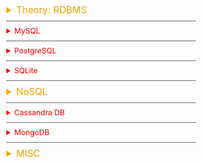 <details><summary style="font-size:25px;color:Orange;text-align:left"> Theory: RDBMS </summary>

-   𝑳𝒊𝒔𝒕 𝒐𝒇 𝐔𝐬𝐞𝐟𝐮𝐥𝐥 𝑺𝒚𝒎𝒃𝒐𝒍𝒔: ⌘ ⌥ + ⌃ + ⤶ ⇧  ⤶ ⬋ ↩︎ ↲ ↵ ↫ ♥ ★ 🎾 &
-   [Learn PostgreSQL Tutorial - Full Course for Beginners](https://www.youtube.com/watch?v=qw--VYLpxG4&t=1615s)
-   [SQL Tutorial - Full Database Course for Beginners](https://www.youtube.com/watch?v=HXV3zeQKqGY&t=4269s)
-   🔥 MOS01:
    -   `ROOT` USER PASSWORD : `S...s.....`
    -   `Shah` USER PASSWORD : `s........9`
-   🔥 MOS02:
    -   `ROOT` USER PASSWORD : `AMs#....`
-   🔥 DOCUMENTATION OF MYSQL: https://dev.mysql.com/doc/refman/8.0/en/

</details>

---

<details><summary style="font-size:20px;color:Red;text-align:left"> MySQL </summary>

-   `$ `

-   How to start/stop mysql server from terminal
    ```bash
    alias startmysql="sudo /usr/local/mysql/support-files/mysql.server start"
    alias stopmysql="sudo /usr/local/mysql/support-files/mysql.server stop"
    alias statusmysql="sudo /usr/local/mysql/support-files/mysql.server status"
    alias logmysql="tail -f /usr/local/mysql/data/$(hostname).err"
    ```

##### LOGIN & LOGOUT

-   `$ mysql -u root -p`

    -   to connect to mysql server as 'root' user using password.

-   `$ mysql -u Farzana -p`

    -   login with username - 'Farzana'

-   `$ mysql -h host -u user -p`

    -   If the server runs on a machine other than the one where you log in, you must also specify a host name along username

-   `mysql> QUIT;`

    -   to quit mysql server

-   `mysql> mysql.server start;`

    -   Turn the mysql server on

-   `mysql> mysql.server stop;`

    -   Turn the mysql server off.

-   `mysql> source file_name.sql;`
    -   to execute a sql file named file_name.sql

##### PRIMARYLY USEFULL MYSQL COMMAND

-   `mysql> SHOW DATABASES;`

    -   Lists out the databases that are accessible by the MySQL DBMS.

-   `mysql> USE Databasename;`

    -   This will be used to select a database in the MySQL workarea.

-   `mysql> SHOW [FULL] TABLES;`

    -   Shows the tables in the database once a database has been selected with the use-command (`USE Databasename`).

-   `mysql> SHOW COLUMNS FROM tablename;`

    -   Shows the attributes, types of attributes, key information, whether NULL is permitted, defaults, and other information for a table.

-   `mysql> SHOW INDEX FROM tablename;`

    -   Presents the details of all indexes on the table, including the PRIMARY KEY.

-   `mysql> SHOW TABLE STATUS LIKE tablename\G;`

    -   Reports details of the MySQL DBMS performance and statistics.

-   `DESCRIPBE TABLE;`

    -   Describe the given table.

-   `EXPLAIN DATABASE.TABLE;`
    -   Describe the given table as `DESCRIBE TABLE` does

##### RUN A `script_name.sql` AGAINST A DATABASE

1.  `$ mysql -u USER_NAME -p'password'`
    -   to connect to mysql server as 'root' user using password.
2.  `mysql> source script_path/script_name.sql`

##### ADMINISTRATIVE OPERATIONS

-   `mysqldump -u shah -p shah711409 interview_questions Employee > path/backup_file.sql` -> Backup a table.
-   `mysql> CREATE user 'Shah'@'localhost' IDENTIFIED BY 'shah711409';`
-   `mysql> GRANT ALL PRIVILEGES ON *.* TO 'Shah'@'localhost' WITH GRANT OPTION;`
-   `mysql> FLUSH PRIVILEGES;`
-   `mysql> CREATE user 'Farzana'@'localhost' IDENTIFIED BY 'FBs#7591';`

    -   Create a user by username 'Farzana' with password 'FBs#7591'

-   `mysql> DROP USER 'Farzana'@'localhost';`

    -   Delete a user 'Farzana' from the database.

-   `mysql> delete from mysql.user where user='Farzana' and host='localhost';`

    -   Delete a user named 'Farzana' from the user table

-   `mysql> SELECT VERSION(), CURRENT_DATE;`

    -   to asks the server to tell you its version number and the current date

-   `mysql> SELECT CURRENT_USER();`

    -   Returns the current MySQL username and hostname.

-   `mysql> SELECT user FROM mysql.user;`

    -   Select user column from user table of mysql databases

-   `mysql> SET PASSWORD FOR 'root'@'localhost' = PASSWORD('AMs#....');`

    -   Set password as 'AMs#....' for root user

-   `mysql> UPDATE mysql.user SET Password=PASSWORD('ABs#1234') WHERE User='A.Momin';`

    -   Set password as 'AMs#....' for root user

-   `mysql> GRANT ALL ON book_shop.* TO 'Farzana' IDENTIFIED BY 'FBs#7591';`

    -   Give a user, 'Farzana', all privileges of the database, book_shop

-   `mysql> FLUSH PRIVILEGES;`

    -   Rereads the privileges from the grant tables in the mysql system schema

-   `mysql> help ALTER`

    -   provide help about `ALTER`

-   **ALTER**

    -   `mysql> help ALTER SERVER`

        -   Provide help of the command, 'ALTER' with item 'SERVER'.

    -   `mysql> ALTER USER 'root'@'localhost' IDENTIFIED BY 'PASS#...’;`

        -   Change password of 'root' user from old password to new password, PASS#...

    -   `mysql> ALTER USER 'root'@'localhost' IDENTIFIED WITH mysql_native_password BY 'Shahs#1300';`

        -   Update password of root user

    -   `mysql> ALTER USER 'jeffrey'@'localhost' PASSWORD EXPIRE;`

        -   To expire an account password manually

    -   `mysql> SELECT SIN(PI()/4), (4+1)*5;`
        -   Performs mathematical operations.

-   **PRIVILEGES**

    -   `mysql> GRANT ALL ON interview_questions.* TO 'A.Momin'@'localhost';`

##### Role Based Access Control

MySQL does not have built-in roles like some other database management systems, but you can simulate Role-Based Access Control (RBAC) using a combination of user accounts and privileges. Here's a demonstration of how you can implement RBAC-like access control in MySQL:

-   **Step 1**: Create Users

    ```sql
    CREATE USER 'admin'@'localhost' IDENTIFIED BY 'admin_password';
    CREATE USER 'editor'@'localhost' IDENTIFIED BY 'editor_password';
    CREATE USER 'viewer'@'localhost' IDENTIFIED BY 'viewer_password';
    ```

-   **Step 2**: Create a Database and Grant different privileges to each user based on their role

    ```sql
    CREATE DATABASE mydatabase;

    -- Admin has all privileges on mydatabase
    GRANT ALL PRIVILEGES ON mydatabase.* TO 'admin'@'localhost';

    -- Editor can insert and update, but not delete
    GRANT INSERT, UPDATE ON mydatabase.* TO 'editor'@'localhost';

    -- Viewer has read-only access
    GRANT SELECT ON mydatabase.* TO 'viewer'@'localhost';
    ```

-   **Step 3**: View User Privileges

    -   You can check the privileges assigned to each user:

    ```sql
    SHOW GRANTS FOR 'admin'@'localhost';
    SHOW GRANTS FOR 'editor'@'localhost';
    SHOW GRANTS FOR 'viewer'@'localhost';
    ```

-   **Step 4**: Test the Setup

    -   Log in as each user and test their access:

    ```bash
    mysql -u admin -p
    mysql -u editor -p
    mysql -u viewer -p
    ```

-   **Step 5**: Revoke Privileges if Needed

    -   If you need to change a user's privileges, you can use the REVOKE statement:

    ```sql
    REVOKE DELETE ON mydatabase.* FROM 'editor'@'localhost';
    ```

-   **Step 6**: Remove Users

    ```sql
    DROP USER 'admin'@'localhost';
    DROP USER 'editor'@'localhost';
    DROP USER 'viewer'@'localhost';
    ```

##### UNINSTAL MYSQL

-   Open a terminal window.
-   Use mysqldump to backup your databases to text files!
-   Stop the database server.
-   sudo rm /usr/local/mysql.
-   sudo rm -rf /usr/local/mysql\*
-   sudo rm -rf /Library/StartupItems/MySQLCOM.

</details>

---

<details><summary style="font-size:20px;color:Red;text-align:left"> PostgreSQL </summary>

-   `$ /usr/local/var/postgresql\@14/pg_hba.conf`
-   `$ /usr/local/var/postgresql\@14/postgresql.conf`
-   `$ createdb --help`

    -   createdb creates a PostgreSQL database.
    -   Usage:
        -   `$ createdb [OPTION]... [DBNAME] [DESCRIPTION]`

-   PostgreSQL installed through `Homebrew`:

    -   `$ brew info postgresql` → Find information about 'postgresql' installed through 'brew'.
    -   `$ brew services run/start postgresql` → Run/Start the service formula without/with registering to launch at login (or boot) of your machine.
    -   `$ brew services stop/kill postgresql` → Stop the service formula immediately and unregister/keeping-registered it from launching at login of your machine.
    -   `$ brew services restart postgresql@14` → To restart postgresql@14 after an upgrade.

-   Adds `PostgreSQL` to the `PATH` variable:
    -   `export PATH=${PATH}:/Applications/Postgres.app/Contents/Versions/13/bin`
-   note: `sudo mkdir -p /etc/paths.d && echo /Applications/Postgres.app/Contents/Versions/latest/bin | sudo tee /etc/paths.d/postgresapp`
-   MASTER PASSWORD: `AMs#....`

###### How to `search`/`install`/`run`/`start` and `stop` PostgreSQL through Homebrew.

-   `$ brew search postgres`
-   `$ brew install postgresql@14`
-   `$ brew services run/start postgresql`
-   `$ psql postgres` → Start using pre-defined 'postgres` database.
-   `$ brew services stop/kill postgresql`
-   `$ brew services list` → Check status

##### Connect/Login:

-   `$ brew services run/start postgresql` → Run/Start the service formula without/with registering to launch at login (or boot) of your machine.
-   `$ psql -l` → List out available PostgreSQl DB.
-   `$ createdb am` → Create a DB using `createdb` utility included with PostgreSQl.
-   `$ psql` → login to PostgreSQL using the default DB name ('am') as Super-user ('am')
-   `$ psql db_name` → login to `db_name` DB as Super-user.

-   `$ psql --help`
-   `$ psql [OPTION]... [DBNAME [USERNAME]]`
-   `$ psql -U am`
    -   If database name explicitly is not provided, pg tries to login the user into the db ('am') named by the username ('am').
-   `$ psql -U am -d am`
-   `$ psql -h localhost -p 5432 -U amomin amomin`
-   `$ psql -h localhost -p 5432 -U airflow -d airflow_docker`
-   `$ psql -h localhost -p 5432 -U interview_questions -d interview_questions`
-   `$ psql -U interview_questions -d interview_questions`
-   `$ psql -U airflow -d airflow_docker`
-   `$ psql -h localhost -p 5432 -U am am`
-   `DBName-# \c database_name` → Connect to the given database from the current database (DBName).

-   Connection options:
    -   `-d, --dbname=DBNAME`
        -   database name to connect
    -   `-h, --host=HOSTNAME`
        -   database server host or socket directory (default: "local socket")
    -   `-p, --port=PORT`
        -   database server port (default: "5432")
    -   `-U, --username=USERNAME`
        -   database user name (default: "am")
    -   `-w, --no-password`
        -   never prompt for password
    -   `-W, --password`
        -   force password prompt (should happen automatically)

```yml
-   User: am
    -   DBNAME: am
    -   Password: a.......4
-   User: amomin
    -   DBNAME: amomin
    -   Password: s...s.....
-   User: airflow
    -   DBNAME: airflow_docker
    -   Password: airflow
-   User: interview_questions
    -   DBNAME: interview_questions
    -   Password: 1111
```

##### Usefull Commands:

-   `DBName-# \?`
-   `DBName-# \c` → opyright for distribution terms
-   `DBName-# \h` → for help with SQL commands
-   `DBName-# \?` → for help with psql commands
-   `DBName-# \g` → or terminate with semicolon to execute query
-   `DBName-# \q` → quit from the PostgreSQL.
-   `a.momin-# \l` → list out all the databases.
-   `a.momin-# \c postgres` → Conect to pre-defined `postgres` database from whatever database you'r are using.
-   `DBName-# \dt` → list of all tables in the currently connected database, along with information such as their schema and owner.
-   `DBName-# \du` → list all users and their attributes, including their username, whether they are a superuser or can create databases, and their role memberships.
-   `DBName-# \du UserName` → To check the group(s) the user is associated with.
-   `DBName-# \! clear` → To clear the psql CLI.

-   `DBName-# CREATE USER a.momin WITH PASSWORD 's...s.....';`
-   `DBName-# CREATE USER interview_questions WITH PASSWORD '1111';`
-   `postgres=# CREATE DATABASE interview_questions WITH OWNER = interview_questions;`
-   `postgres=# CREATE DATABASE your_database_name WITH OWNER = your_username;`
-   `postgres=# ALTER USER am WITH PASSWORD 's...s.....';`
-   `postgres=# SELECT * FROM pg_user WHERE usename = 'am';`
-   `postgres=# SELECT * FROM pg_user;`
-   `postgres=# SELECT usename FROM pg_user;`
-   `postgres=# `
-   `DBName=# \i my_script.sql`

-   How to delete a user?
    -   `$ DROP ROLE username;`
-   How to delete a database?
    -   `$ DROP DATABASE database_name;`

##### PGAdmin

-   postgres
    -   Default username, a precreated database name
    -   Master password: AMs#1300
        -   Valid for all databases except for user created databases with different password

</details>

---

<details><summary style="font-size:20px;color:Red;text-align:left"> SQLite </summary>

-   How to execute SQL script

    -   `$ sqlite3 your_database_name.db`
    -   `$ .read your_script_file.sql`
    -   `$ .exit`
    -   `$ `

-   How to export data from 'sqlite' database

    1.  `$ sqlite3 db.sqlite`
    2.  `sqlite3> .mode csv`
    3.  `sqlite3> .output /path/to/output/file_name.csv`
    4.  `sqlite3> .output student_data.csv`
    5.  `sqlite3> SELECT * FROM table_name;`

    -   `sqlite3> SELECT * FROM student_student;`
    -   `sqlite3> sqlite3 employees.db ".mode csv" ".output employees.csv" "SELECT * FROM Employee;" ".quit"`

-   How to import data from csv file to 'sqlite' database

    -   `$ sqlite3 db.sqlite`
    -   `sqlite3> .mode csv`
    -   `sqlite3> .import /path/to/csv/file_name.csv table_name`
        -   `sqlite3> .import ./data/students.csv student_student`
        -   `sqlite3> .import ./data/students.csv student_teacher`
    -   `sqlite3> select * from student;`

-   All purpose sqlite queries
    -   `sqlite3> .databases`
    -   `sqlite3> .tables`

</details>

---

<details><summary style="font-size:25px;color:Orange;text-align:left"> NoSQL </summary>

-   [NoSQL Database Tutorial – Full Course for Beginners](https://www.youtube.com/watch?v=xh4gy1lbL2k&t=3220s)

-   NoSQL (which stands for "not only SQL") is a broad term that refers to a class of databases that use a non-relational data model to store and retrieve data. While traditional relational databases use tables with fixed schemas and structured data, NoSQL databases allow for more flexible and dynamic data models, often using key-value pairs, document-based storage, or graph-based models.
-   NoSQL (Not Only SQL) databases have gained popularity in recent years due to their ability to handle large amounts of unstructured and semi-structured data that traditional relational databases struggle with. It offers many advantages over traditional relational databases, especially for modern applications that require high scalability, flexibility, and performance.

#### Here are some of the advantages of NoSQL databases:

-   `Scalability`: NoSQL databases can easily scale horizontally by adding more nodes to the system, allowing them to handle massive amounts of data and high-traffic applications.
-   `Flexibility`: NoSQL databases are designed to handle various types of data, including unstructured and semi-structured data, which makes them a better fit for modern applications.
-   `Performance`: NoSQL databases can provide faster read and write speeds than traditional relational databases, especially when dealing with large amounts of data.
-   `Cost-effective`: NoSQL databases are typically open source and free to use, which makes them a cost-effective solution for small and large businesses.
-   `Availability`: NoSQL databases are designed to handle high availability and fault tolerance, ensuring that applications continue to function even if one or more nodes fail.
-   `Easy to use`: NoSQL databases are typically easier to set up and use than traditional relational databases, which require extensive schema design and management.
-   `Cloud-native`: NoSQL databases are a good fit for cloud environments, as they can easily scale up and down as needed and are designed to work in distributed environments.

#### Key terms and concepts associated with NoSQL databases:

-   `Document`: A NoSQL document is a data structure that can contain any number of fields, with each field having a name and a value. Documents are often used in document-based NoSQL databases such as MongoDB and Couchbase.

-   `Key-value store`: A key-value store is a NoSQL database that stores data as a collection of key-value pairs, where each key is unique and the associated value can be any data type. Key-value stores are often used for caching, session management, and real-time data processing.
-   `Column family`: A column family is a grouping of related data in a NoSQL database that is stored as columns rather than rows. Column families are often used in column-based NoSQL databases such as Apache Cassandra.
-   `Graph database`: A graph database is a NoSQL database that stores data in nodes and edges, where nodes represent entities and edges represent relationships between those entities. Graph databases are often used for social networking, recommendation engines, and fraud detection.
-   `CAP theorem`: The CAP theorem states that in a distributed system, it is impossible to simultaneously provide more than two out of three guarantees: consistency, availability, and partition tolerance. NoSQL databases often prioritize availability and partition tolerance over strong consistency.

    -   `Consistency (C)`:

        -   In a distributed database system, consistency implies that all nodes in the system will have the same data view at the same time. When a write operation is performed and acknowledged to the client, all subsequent read operations from any node will return the most recent write.
        -   In other words, consistency ensures that the data is always up-to-date and consistent across all nodes.

    -   `Availability (A)`:

        -   Availability means that every request (read or write) to the database receives a response, without guaranteeing that it is the most up-to-date data. An available system doesn't necessarily provide the latest data but ensures that there is no downtime or unavailability in the system.
        -   It's important to note that "availability" in the CAP theorem refers to the ability of the system to respond to client requests, even if the response is based on potentially outdated data.

    -   `Partition Tolerance (P)`:

        -   Partition tolerance means that the database can continue to function even in the presence of network partitions or communication failures between nodes in a distributed system. Network partitions can occur due to network failures or delays, but the system should still operate without complete failure.
        -   Partition tolerance is essential for distributed systems because network issues are a common occurrence in real-world scenarios.

    -   The CAP theorem asserts that it's impossible to simultaneously achieve all three of these properties in a distributed database system. You can have any combination of two out of the three:

    -   `CA`: If you prioritize Consistency and Availability (CA), your database will provide strong consistency guarantees, but it may become unavailable in the presence of network partitions. Traditional relational databases often fall into this category.

    -   `CP`: If you prioritize Consistency and Partition Tolerance (CP), your database will ensure data consistency even in the face of network partitions, but this may come at the cost of availability during partition scenarios. Some distributed databases, like HBase, lean towards CP.

    -   `AP`: If you prioritize Availability and Partition Tolerance (AP), your database will always be available to respond to requests, even in the presence of network partitions, but it may not guarantee strong data consistency. Many NoSQL databases, such as Cassandra and Couchbase, aim for AP characteristics.

    -   It's important to understand that the CAP theorem is more of a guideline than a strict rule, and real-world distributed systems often make trade-offs based on specific use cases and requirements. The choice between consistency, availability, and partition tolerance depends on the application's needs and the desired trade-offs in a given distributed database system.

-   `Sharding`: Sharding is the process of splitting a large dataset across multiple servers, or shards, to improve performance and scalability in a distributed system.
-   `MapReduce`: MapReduce is a programming model used for processing large datasets in a distributed system, often used in conjunction with NoSQL databases to perform analytics and data processing.

#### Different Types of NoSQL Databases:

NoSQL databases are a diverse group of database management systems that are designed to handle various types of data and use cases. Comparing different types of NoSQL databases can be challenging because each type is optimized for specific scenarios. Here, I'll provide an overview of the main types of NoSQL databases (document-oriented, key-value, column-family, and graph), highlighting their characteristics, strengths, and weaknesses:

-   **Document-Oriented Databases**:

    -   `Examples`: `MongoDB`, `CouchDB`, `RavenDB`
    -   `Data Model`: Store data in flexible, semi-structured documents (e.g., JSON, BSON, XML).
        -   `Documents`: Data is stored in documents, which encapsulate key-value pairs, arrays, nested documents, and more.
        -   `Collections`: Documents are grouped into collections, which can be thought of as analogous to tables in a relational database.
    -   `Flexible Schema`: Each document can have a different structure, allowing for schema evolution without requiring changes to the database schema.
    -   `Rich Query Capabilities`: Supports complex queries, indexing, and aggregation operations, making it suitable for a wide range of applications.
    -   `Hierarchical Data Storage`: Documents can store hierarchical data efficiently, making it easy to model real-world entities and relationships.
    -   `Strengths`:
        -   Schema flexibility allows for easy data evolution.
        -   Good for storing complex hierarchical data structures.
        -   Well-suited for content management systems, catalogs, and user profiles.
    -   `Weaknesses`:
        -   Less efficient for highly relational data.
        -   May require careful schema design for complex queries.
        -   Limited support for transactions and joins.

-   **Key-Value Stores**: A Key-Value Store is a type of NoSQL database that uses a simple key-value pair mechanism to store data. It is one of the most straightforward types of databases, where each unique key is associated with a value, which can be any type of data, from simple strings to complex objects like JSON, BLOBs, or serialized objects.

    -   `Examples`: `Amazon DynamoDB`, `Redis`, `Riak`
    -   `Data Model`: Simple key-value pairs; values can be binary blobs or strings.

        -   `Keys`: Unique identifiers used to access the associated values. Keys are usually simple strings.
        -   `Values`: The data associated with the keys, which can be any datatype.
        -   `Schema-less`: No fixed schema, allowing for flexible and dynamic data storage.

    -   `High Performance`: Optimized for fast read and write operations, often achieving low latency due to the simplicity of key-value access patterns.
    -   `Scalability`: Designed to scale horizontally, making it easy to distribute data across multiple servers.

    -   `Strengths`:

        -   Extremely fast and scalable for read and write operations.
        -   Ideal for caching, session management, and real-time analytics.
        -   Well-suited for high-throughput applications.

    -   `Weaknesses`:
        -   Limited query capabilities (no complex queries or joins).
        -   May not support data types beyond strings and binary.

-   **Column-Oriented Database**: A Column-Oriented Database, also known as a Column-Family Store, is a type of NoSQL database that organizes data into columns rather than the traditional row format used by relational databases. This model is highly efficient for read and write operations involving large volumes of data and is particularly well-suited for analytical queries.

    -   `Examples`: `Apache Cassandra`, `HBase`, `ScyllaDB`
    -   `Data Model`: Data is organized into column families, similar to tables with rows and columns.
        -   Data is stored in column families, which are groups of related data columns. Each column family can be thought of as a table in a relational database.
        -   Within each column family, data is stored in rows, but each row can have a different number of columns.
    -   `Strengths`:
        -   Highly scalable and designed for distributed environments.
        -   Excellent for write-intensive and time-series data.
        -   Provides tunable consistency levels.
    -   `Weaknesses`:
        -   Complex data modeling required for querying.
        -   May not support ACID transactions.
        -   Limited support for ad-hoc queries.

-   **Graph Databases**:

    -   `Examples`: `Neo4j`, `Amazon Neptune`, `ArangoDB`
    -   `Data Model`: Represent data as nodes, relationships, and properties, making it suitable for graph-based data structures.
    -   `Strengths`:
        -   Efficient for complex graph traversals and querying relationships.
        -   Ideal for recommendation engines, social networks, fraud detection, and knowledge graphs.
        -   Support for rich querying and pattern matching.
    -   `Weaknesses`:
        -   May not perform as well for non-graph use cases.
        -   Scaling can be challenging for large graphs.
        -   Limited support for tabular or document data.

-   **Time-Series Databases**:

    -   `Examples`: `InfluxDB`, `OpenTSDB`, `TimescaleDB`
    -   `Data Model`: Designed specifically for time-series data, such as sensor data, logs, and event data.
    -   `Strengths`:
        -   Optimized for high-volume data ingestion and time-based querying.
        -   Provides retention policies and downsampling capabilities.
        -   Ideal for monitoring, IoT, and analytics.
    -   `Weaknesses`:
        -   Less suitable for non-time-series data.
        -   May not support complex joins or transactions.
        -   Choosing the right NoSQL database depends on your specific requirements, including data structure, scalability needs, query complexity, and performance considerations. Many modern applications use a combination of different types of databases (polyglot persistence) to address various use cases within the same system.

</details>

---

<details><summary style="font-size:20px;color:Red;text-align:left"> Cassandra DB</summary>

-   [Apache Cassandra Tutorial](https://www.youtube.com/playlist?list=PLalrWAGybpB-L1PGA-NfFu2uiWHEsdscD)
-   [Learn Apache Cassandra In 1.5 Hours - Apache Cassandra Tutorial For Beginners](https://www.youtube.com/watch?v=_UGxEMdPYVI&t=127s)
-   []()
-   []()

Cassandra is a distributed NoSQL database system designed for high availability, scalability, and fault tolerance. It was originally developed at Facebook and is now maintained by the Apache Software Foundation. To understand Cassandra in gory detail, let's delve into some of its key terms and concepts:

-   `Distributed Database`: Cassandra is a distributed database system, which means it can span multiple nodes (machines) across different data centers. This distribution provides redundancy and high availability.
-   `Node`: In Cassandra, a node is a single instance of the database running on a machine. Nodes collectively form a cluster.
    -   Node Ring:
        -   Nodes in a Cassandra cluster are organized in a ring structure.
        -   Each node is assigned a token, and the ring structure facilitates data distribution and retrieval.
-   `Cluster`: A cluster in Cassandra is a group of nodes working together. Data is distributed across nodes in a cluster.
-   `Keyspace`: A keyspace is a top-level namespace in Cassandra, similar to a database in a relational database system. It defines data replication settings and is used to group related tables.
    -   A keyspace is the outermost container for data in Cassandra.
    -   It is similar to a database in the relational database world.
    -   Keyspaces contain column families (tables).
-   `Table`: Tables in Cassandra are similar to tables in a relational database but with a flexible schema. Each table consists of rows and columns, and each row is identified by a unique primary key.
    -   Tables in Cassandra are called column families.
-   `Column Family`: In earlier versions of Cassandra, data was organized into column families, but this concept has evolved. In modern versions, tables serve the purpose of column families.
    -   Each column family consists of rows and columns.
    -   Columns do not need to be predefined; they can be added dynamically.
-   `Column`: In Cassandra, a column is the basic unit of data storage. Columns are grouped into rows, and each column has a name, value, and a timestamp.
    -   Columns are basic units of data in Cassandra.
    -   Columns consist of a column name, a value, and a timestamp.
    -   Columns are grouped into rows.
-   `Primary Key`: A primary key is used to uniquely identify rows within a table. In Cassandra, the primary key can consist of one or more columns.
    -   A primary key uniquely identifies a row in a table.
    -   In Cassandra, the primary key can be composite, consisting of multiple columns.
-   `Partition Key`: The partition key is the first part of the primary key. It determines how data is distributed across nodes. All rows with the same partition key are stored together on the same node.
    -   The partition key is used to distribute data across nodes in the cluster.
    -   It is part of the primary key and determines the node responsible for storing a particular row.
-   `Clustering Column`: Clustering columns are part of the primary key but are used to sort data within a partition. They determine the physical storage order of rows within a partition.
-   `Replication Factor`: Cassandra replicates data across multiple nodes for fault tolerance. The replication factor defines how many copies of data are maintained. It's set at the keyspace level.
    -   Cassandra replicates data across multiple nodes for fault tolerance and high availability.
    -   The replication factor determines how many copies of each piece of data are stored.
-   `Consistency Level`: Cassandra allows you to configure the consistency level for read and write operations. Consistency levels determine how many nodes must acknowledge the operation for it to be considered successful.
    -   The consistency level determines how many nodes must respond to a read or write operation for it to be considered successful.
    -   It is configurable based on the desired balance between consistency and availability.
-   `CAP Theorem`: Cassandra adheres to the CAP theorem, which states that in a distributed system, you can have at most two of the following three properties: Consistency, Availability, and Partition Tolerance. Cassandra prioritizes Availability and Partition Tolerance over strict Consistency.
-   `Data Modeling`: Cassandra's data model is designed for query-intensive workloads. It's essential to model your data to fit the query patterns you expect.
-   `Tombstones`: Cassandra uses tombstones to mark data that has been deleted. These tombstones are eventually removed during compaction.
-   `Compaction`: Compaction is the process of merging and compacting SSTables (Sorted String Tables) to reduce disk space usage and improve read performance.
-   `CQL (Cassandra Query Language)`: CQL is a SQL-like query language used to interact with Cassandra databases. It provides commands for creating tables, inserting data, and querying data.
-   `Gossip Protocol`: Cassandra uses a gossip protocol for node discovery and cluster management. Nodes communicate with each other to share information about their status and the cluster's topology.
-   `Read Repair and Hinted Handoff`: Cassandra automatically handles read repair to ensure data consistency. Hinted handoff is a mechanism to temporarily store writes for unreachable nodes.
-   `Snitch`: A snitch in Cassandra is responsible for determining the location of nodes in the cluster, which helps in data replication and routing.
-   `Bloom Filters`: Bloom filters are used in Cassandra to quickly check if a particular row exists in a partition before performing a full read operation.
-   `Write Path and Read Path`: Cassandra's architecture includes distinct paths for write operations (commit log and memtable) and read operations (SSTables and cache).

Cassandra's architecture and concepts can be complex due to its distributed nature. It's crucial to carefully plan your data model and cluster configuration to meet your application's requirements for scalability and fault tolerance. Proper tuning and maintenance are also essential for optimal Cassandra performance.

-   `$ `

</details>

---

<details><summary style="font-size:20px;color:Red;text-align:left"> MongoDB</summary>

-   [MongoDB with Python Crash Course - Tutorial for Beginners](https://www.youtube.com/watch?v=E-1xI85Zog8&t=11s)
-   [Udacity Data Wrangling with MongoDB](https://learn.udacity.com/courses/ud032)
-   [YT: Udacity Data Wrangling with MongoDB](https://www.youtube.com/playlist?list=PLAwxTw4SYaPnq2iMkfPxmXwBFjwc_AXK_)
-   []()

MongoDB is a popular NoSQL database system known for its flexibility and scalability. To understand MongoDB in detail, let's explore its key terms and concepts:

-   `NoSQL Database`: MongoDB is a NoSQL database, which means it is not based on the traditional relational database model. Instead, it is designed to handle unstructured or semi-structured data and is known for its scalability and flexibility.
-   `Document Database`: MongoDB is a document-oriented database. Instead of tables with rows and columns, MongoDB stores data in documents. Documents are JSON-like objects with key-value pairs.
-   `Collection`: A collection in MongoDB is a group of related documents. Collections are similar to tables in a relational database but without a fixed schema. Documents within a collection can have different structures.
-   `Document`: A document is a basic unit of data in MongoDB. Documents are represented in BSON (Binary JSON) format, which allows for complex data types and nested structures.
-   `Field`: Fields are key-value pairs within a document. Each field has a name and a value, which can be of various data types, including strings, numbers, arrays, and subdocuments.
-   `ObjectId`: MongoDB automatically generates a unique ObjectId for each document by default. This ObjectId serves as a primary key for the document.
-   `Index`: MongoDB supports indexing for efficient querying. Indexes can be created on one or more fields to speed up searches.
-   `Query`: Queries in MongoDB are used to retrieve documents from a collection. You can use a query to filter documents based on specified criteria.
-   `CRUD Operations`: MongoDB supports the basic CRUD (Create, Read, Update, Delete) operations for data manipulation. These operations are performed on documents within collections.
-   `Aggregation`: MongoDB provides a powerful aggregation framework that allows you to perform complex data transformations, filtering, grouping, and calculations on the data.
-   `Replica Set`: A replica set is a group of MongoDB servers that maintain the same data. It provides redundancy and high availability. One server is the primary, and others are secondary servers that replicate data from the primary.
-   `Sharding`: Sharding is a technique used to distribute data across multiple servers (shards) to achieve horizontal scalability. It allows MongoDB to handle large volumes of data and traffic.
-   `Mongod`: mongod is the primary MongoDB daemon that runs the database server. It handles data storage, retrieval, and query processing.
-   `Mongos`: mongos is a routing service used in sharded clusters to direct client requests to the appropriate shard servers.
-   `Wire Protocol`: MongoDB uses a binary protocol for communication between clients and the database server. This protocol allows efficient data exchange.
-   `Storage Engine`: MongoDB supports different storage engines, such as WiredTiger and MMAPv1, each with its own advantages and use cases. The storage engine is responsible for data storage and management.
-   `Transactions`: MongoDB introduced multi-document transactions in recent versions, allowing you to perform multiple operations within a single transaction, ensuring data consistency.
-   `Geospatial Indexing`: MongoDB supports geospatial queries, allowing you to store and query location-based data efficiently.
-   `Change Streams`: Change streams in MongoDB enable real-time notifications of data changes in a collection. This is useful for building reactive applications.
-   `Security`: MongoDB provides security features such as authentication, authorization, encryption, and auditing to protect your data and control access.
-   `Drivers and APIs`: MongoDB offers official and community-supported drivers and APIs for various programming languages, making it easy to interact with the database from your application.
-   `MQL (MongoDB Query Language)`: MongoDB has its query language, MQL, which is used to query and manipulate documents in the database.

-   `$ `

</details>

---

<details><summary style="font-size:25px;color:Orange;text-align:left"> MISC </summary>

Fault tolerance in the context of databases refers to the ability of a database system to continue operating reliably and provide uninterrupted service in the presence of hardware or software failures, errors, or unexpected events. The goal of achieving fault tolerance is to ensure that data remains accessible and consistent even when various types of failures occur. Here are some key aspects and strategies related to fault tolerance in databases:

-   `Redundancy`: - Redundancy involves duplicating critical components of the database to eliminate single points of failure. This can include duplicating servers, storage devices, or network connections.
    Redundancy helps ensure that if one component fails, another can take over seamlessly, reducing the risk of downtime or data loss.

-   `Data Replication`: - Data replication involves maintaining multiple copies of data on different servers or locations. These copies, or replicas, are kept synchronized to ensure data availability.
    Replication can be used to improve read performance, as clients can read from the nearest replica, and it provides fault tolerance by allowing failover to a replica if the primary server becomes unavailable.

-   `High Availability (HA)`: - High availability refers to the ability of a system to remain operational and accessible with minimal downtime. In a database context, HA often involves redundant servers and automatic failover mechanisms.
    Cluster configurations, load balancers, and health monitoring are used to achieve high availability in databases.

-   `Automatic Failover`: - Automatic failover mechanisms are used to detect when a primary database server becomes unresponsive or fails. In such cases, a standby server is automatically promoted to the primary role.
    This ensures that database operations can continue without manual intervention even in the event of a server failure.

-   `Data Integrity`:

    -   Fault tolerance also includes mechanisms to maintain data integrity during failures. Techniques like write-ahead logging and transaction logs are used to ensure that changes to the database are recoverable in the event of a failure.

-   `Backup and Recovery`: - Regular backups of the database are essential for fault tolerance. Backups allow you to restore the database to a previous state in case of data corruption, accidental deletions, or catastrophic failures.
    Database systems often provide tools and procedures for performing automated and manual backups.

-   `Load Balancing`:

    -   Load balancing distributes incoming database queries and requests across multiple servers to ensure even utilization of resources. It can help prevent overloads and improve fault tolerance by redistributing workloads in case of server failures.

-   `Isolation`:

    -   Isolation techniques ensure that a failure or error in one part of the database system does not impact other parts. For example, isolating transaction processing can prevent cascading failures.

-   `Monitoring and Alerting`:

    -   Continuous monitoring of the database system for performance, health, and potential issues is crucial for fault tolerance. Alerts can notify administrators of abnormal conditions or failures.

-   `Disaster Recovery`:

    -   Disaster recovery planning involves preparing for catastrophic events, such as natural disasters or data center outages. It includes offsite backups, data replication to geographically distant locations, and recovery procedures.

-   `Consistency and Replication Models`:

    -   Databases may employ various replication models, such as synchronous or asynchronous replication, depending on the desired level of consistency and fault tolerance trade-offs.

-   Overall, fault tolerance in databases is a critical aspect of ensuring data availability and reliability, especially in mission-critical applications. Database administrators and engineers need to carefully design, configure, and maintain database systems to withstand various failure scenarios and minimize downtime.

---

-   Both SQL and NoSQL databases can be designed to be fault-tolerant, but they often use different approaches to achieve this. Here are examples of fault-tolerant databases in both categories:

-   `SQL (Relational) Database Examples`:

    -   `Oracle Database`:

        -   Oracle Database is a popular enterprise-grade relational database management system (RDBMS) known for its robust fault-tolerance features.
        -   It offers features like Oracle Real Application Clusters (Oracle RAC) for high availability and automatic failover.

    -   `Microsoft SQL Server`:

        -   Microsoft SQL Server provides features like AlwaysOn Availability Groups and database mirroring to ensure high availability and data redundancy.
        -   It can be configured for automatic failover and data replication.

    -   `PostgreSQL`:
        -   PostgreSQL is an open-source RDBMS that offers streaming replication, logical replication, and failover mechanisms for fault tolerance.
        -   Extensions like pgpool-II can be used for load balancing and high availability.

-   `NoSQL Database Examples`:

    -   `Cassandra`:

        -   Cassandra is a NoSQL database known for its fault tolerance and high availability.
        -   It uses data replication across multiple nodes in a cluster to ensure data availability even in the face of node failures.

    -   `MongoDB`:

        -   MongoDB offers features like replica sets, which provide data redundancy and automatic failover.
        -   It also has built-in data integrity mechanisms to prevent data loss during failures.

    -   `Amazon DynamoDB`:

        -   DynamoDB is a managed NoSQL database service provided by AWS.
        -   It offers built-in fault tolerance by replicating data across multiple Availability Zones (AZs) and handling automatic failover.

    -   `Couchbase`:

        -   Couchbase is a distributed NoSQL database that provides features like cross-datacenter replication (XDCR) for data redundancy and failover across multiple data centers.

    -   `Redis`:

        -   Redis is an in-memory NoSQL database. While it's not inherently distributed, it provides options for replication and high availability setups.
        -   Tools like Redis Sentinel can be used for monitoring and automatic failover.

    -   `HBase`:
        -   HBase is a NoSQL database designed for large-scale, fault-tolerant data storage.
        -   It uses Hadoop's HDFS for distributed storage and has features for data replication and high availability.

It's important to note that both SQL and NoSQL databases can be made fault-tolerant through careful design, redundancy, replication, and the use of clustering and load balancing. The choice between SQL and NoSQL databases often depends on the specific requirements of your application and your desired trade-offs between consistency, availability, and partition tolerance, as discussed in the CAP theorem.

</details>
